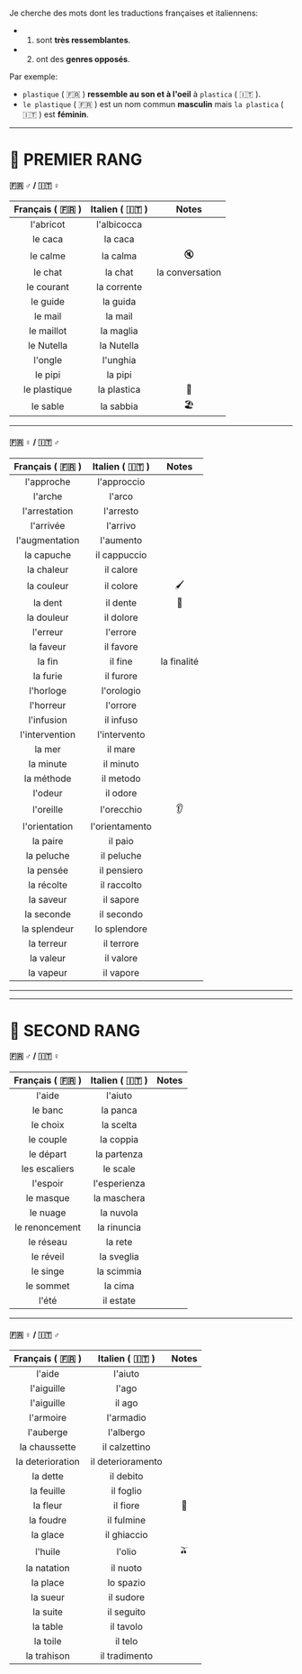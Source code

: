 Je cherche des mots dont les traductions françaises et italiennens:
- 1) sont **très ressemblantes**. 
- 2) ont des **genres opposés**.

Par exemple:
- `plastique` ( :fr: ) **ressemble au son et à l'oeil** à `plastica` ( :it: ).
- `le plastique` ( :fr: ) est un nom commun **masculin** mais `la plastica` ( :it: ) est **féminin**.

---

# :1st_place_medal: PREMIER RANG

#### :fr: :male_sign: / :it: :female_sign:

|  Français ( :fr: )  |  Italien ( :it: )  |      Notes       |
|:-------------------:|:------------------:|:----------------:|
|      l'abricot      |    l'albicocca     |                  |
|       le caca       |      la caca       |                  |
|      le calme       |      la calma      |      :mute:      |
|       le chat       |      la chat       | la conversation  |
|     le courant      |    la corrente     |                  |
|      le guide       |      la guida      |                  |
|       le mail       |      la mail       |                  |
|     le maillot      |     la maglia      |                  |
|     le Nutella      |     la Nutella     |                  |
|       l'ongle       |      l'unghia      |                  |
|       le pipi       |      la pipi       |                  |
|    le plastique     |    la plastica     | :lotion_bottle:  |
|      le sable       |     la sabbia      | :beach_umbrella: |

---

#### :fr: :female_sign: / :it: :male_sign:

|  Français ( :fr: )  |  Italien ( :it: )  |    Notes     |
|:-------------------:|:------------------:|:------------:|
|     l'approche      |    l'approccio     |              |
|       l'arche       |       l'arco       |              |
|    l'arrestation    |     l'arresto      |              |
|      l'arrivée      |      l'arrivo      |              |
|   l'augmentation    |     l'aumento      |              |
|     la capuche      |    il cappuccio    |              |
|     la chaleur      |     il calore      |              |
|     la couleur      |     il colore      | :paintbrush: |
|       la dent       |      il dente      |   :tooth:    |
|     la douleur      |     il dolore      |              |
|      l'erreur       |      l'errore      |              |
|      la faveur      |     il favore      |              |
|       la fin        |      il fine       | la finalité  |
|      la furie       |     il furore      |              |
|      l'horloge      |     l'orologio     |              |
|      l'horreur      |      l'orrore      |              |
|     l'infusion      |     il infuso      |              |
|   l'intervention    |    l'intervento    |              |
|       la mer        |      il mare       |              |
|      la minute      |     il minuto      |              |
|     la méthode      |     il metodo      |              |
|       l'odeur       |      il odore      |              |
|      l'oreille      |     l'orecchio     |    :ear:     |
|    l'orientation    |   l'orientamento   |              |
|      la paire       |      il paio       |              |
|     la peluche      |     il peluche     |              |
|      la pensée      |    il pensiero     |              |
|     la récolte      |    il raccolto     |              |
|      la saveur      |     il sapore      |              |
|     la seconde      |     il secondo     |              |
|    la splendeur     |    lo splendore    |              |
|     la terreur      |     il terrore     |              |
|      la valeur      |     il valore      |              |
|      la vapeur      |     il vapore      |              |

---
---

# :2nd_place_medal: SECOND RANG

#### :fr: :male_sign: / :it: :female_sign:

|  Français ( :fr: )  |  Italien ( :it: )  |  Notes  |
|:-------------------:|:------------------:|:-------:|
|       l'aide        |      l'aiuto       |         |
|       le banc       |      la panca      |         |
|      le choix       |     la scelta      |         |
|      le couple      |     la coppia      |         |
|      le départ      |    la partenza     |         |
|    les escaliers    |      le scale      |         |
|      l'espoir       |    l'esperienza    |         |
|      le masque      |    la maschera     |         |
|      le nuage       |     la nuvola      |         |
|   le renoncement    |    la rinuncia     |         |
|      le réseau      |      la rete       |         |
|      le réveil      |     la sveglia     |         |
|      le singe       |     la scimmia     |         |
|      le sommet      |      la cima       |         |
|        l'été        |     il estate      |         |

---

#### :fr: :female_sign: / :it: :male_sign:

|  Français ( :fr: )  |  Italien ( :it: )  |  Notes  |
|:-------------------:|:------------------:|:-------:|
|       l'aide        |      l'aiuto       |         |
|     l'aiguille      |       l'ago        |         |
|     l'aiguille      |       il ago       |         |
|      l'armoire      |     l'armadio      |         |
|      l'auberge      |     l'albergo      |         |
|    la chaussette    |   il calzettino    |         |
|  la deterioration   | il deterioramento  |         |
|      la dette       |     il debito      |         |
|     la feuille      |     il foglio      |         |
|      la fleur       |      il fiore      | :tulip: |
|      la foudre      |     il fulmine     |         |
|      la glace       |    il ghiaccio     |         |
|       l'huile       |       l'olio       | :olive: |
|     la natation     |      il nuoto      |         |
|      la place       |     lo spazio      |         |
|      la sueur       |     il sudore      |         |
|      la suite       |     il seguito     |         |
|      la table       |     il tavolo      |         |
|      la toile       |      il telo       |         |
|     la trahison     |   il tradimento    |         |
